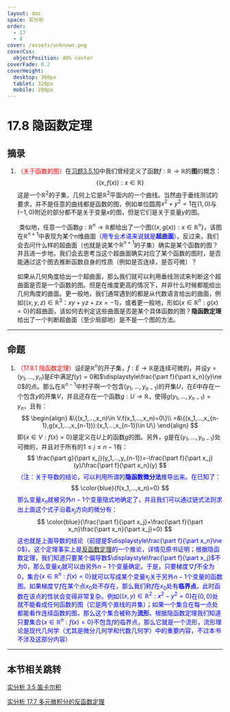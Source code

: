 ```yaml
---
layout: doc
space: 实分析
order:
  - 17
  - 8
cover: /assets/unknown.png
coverCss:
  objectPosition: 40% center
coverFade: 0.2
coverHeight:
  desktop: 360px
  tablet: 320px
  mobile: 280px
---
```

# 17.8 隐函数定理

## 摘录

1. <span style="color:red">（关于函数的图）</span>在[习题3.5.10](/docs/Real-Analysis/Chap17/Sec8.md)中我们曾经定义了函数$f:\mathbb R\to\mathbb R$的**图**的概念：
   $$
   \{(x,f(x)):x\in\mathbb R\}
   $$
   这是一个$\mathbb R^2$的子集，几何上它是$\mathbb R^2$平面内的一个曲线。当然由于垂线测试的要求，并不是任意的曲线都是函数的图，例如单位圆周$x^2+y^2=1$在$(1,0)$与$(-1,0)$附近的部分都不是关于变量$x$的图，但是它们是关于变量$y$的图。

   ​    类似地，任意一个函数$g:\mathbb R^n\to\mathbb R$都给出了一个图$\{(x,g(x)):x\in\mathbb R^n\}$，该图在$\mathbb R^{n+1}$中表现为某个$n$维曲面<span style="color:blue">（用专业术语来说就是**超曲面**）</span>。反过来，我们会去问什么样的超曲面（也就是说某个$\mathbb R^{n+1}$的子集）确实是某个函数的图？并且进一步地，我们会去思考当这个超曲面确实对应了某个函数的图时，是否能通过这个图去推断函数自身的性质（例如是否连续，是否可微）？

   ​    如果从几何角度给出一个超曲面，那么我们就可以利用垂线测试来判断这个超曲面是否是一个函数的图。但是在维度更高的情况下，并非什么时候都能给出几何角度的曲面。更一般地，我们通常遇到的都是从代数语言给出的曲面，例如$\{(x,y,z)\in\mathbb R^3：xy+yz+zx=-1\}$，或者更一般地，形如$\{x\in\mathbb R^n:g(x)=0\}$的超曲面，该如何去判定这些曲面是否是某个具体函数的图？**隐函数定理**给出了一个判断超曲面（至少局部地）是不是一个图的方法。

---

## 命题

1. <span style="color:red">（17.8.1 隐函数定理）</span>设$E$是$\mathbb R^n$的开子集，$f:E\to\mathbb R$是连续可微的，并设$y=(y_1,...,y_n)$是$E$中满足$f(y)=0$和$\displaystyle\frac{\part f}{\part x_n}(y)\ne 0$的点。那么在$\mathbb R^{n-1}$中村子啊一个包含$(y_1,...,y_{n-1})$的开集$U$，在$E$中存在一个包含$y$的开集$V$，并且还存在一个函数$g:U\to\mathbb R$，使得$g(y_1,...,y_{n-1})=y_n$，且有：
   $$
   \begin{align}
   &\{(x_1,...,x_n)\in V:f(x_1,...,x_n)=0\}\\
   =&\{(x_1,...,x_{n-1},g(x_1,...,x_{n-1})):(x_1,...,x_{n-1})\in U\}
   \end{align}
   $$
   即$\{x\in V:f(x)=0\}$是定义在$U$上的函数$g$的图。另外，$g$是在$(y_1,...,y_{n-1})$处可微的，并且对于所有的$1\leq j\leq n-1$有：
   $$
   \frac{\part g}{\part x_j}(y_1,...,y_{n-1})=-\frac{\part f}{\part x_j}(y)/\frac{\part f}{\part x_n}(y)
   $$
   <span style="color:blue">（注：关于导数的结论，可以利用所谓的**隐函数微分法**推导出来。在已知了：</span>
   $$
   \color{blue}{f(x_1,...,x_n)=0}
   $$
   <span style="color:blue">那么变量$x_n$就被另外$n-1$个变量隐式地确定了，并且我们可以通过链式法则求出上面这个式子沿着$x_j$方向的微分有：</span>
   $$
   \color{blue}{\frac{\part f}{\part x_j}+\frac{\part f}{\part x_n}\frac{\part x_n}{\part x_j}=0}
   $$
   <span style="color:blue">这也就是上面导数的结论（前提是$\displaystyle\frac{\part f}{\part x_n}\ne 0$）。这个定理事实上是[反函数定理](/docs/Real-Analysis/Chap17/Sec7.md)的一个推论，详情见原书证明；根据隐函数定理，我们知道只要某个偏导数$\displaystyle\frac{\part f}{\part x_j}$不为$0$，那么变量$x_j$就可以由另外$n-1$个变量确定。于是，只要梯度$\nabla f$不全为$0$，集合$\{x\in\mathbb R^n:f(x)=0\}$就可以写成某个变量$x_j$关于另外$n-1$个变量的函数图。如果梯度$\nabla f$在某个点$x_0$处不存在，那么我们称$f$在$x_0$处有**临界点**，此时函数在该点的性状会变得非常复杂。例如$\{(x,y)\in\mathbb R^2:x^2-y^2=0\}$在$(0,0)$处就不能看成任何函数的图（它是两个直线的并集）；如果一个集合在每一点处都能看作连续函数的图，那么这个集合被称为**流形**。根据隐函数定理我们知道只要集合$\{x\in\mathbb R^n:f(x)=0\}$不包含$f$的临界点，那么它就是一个流形，流形理论是现代几何学（尤其是微分几何学和代数几何学）中的重要内容，不过本书不涉及这部分内容）</span>

---

## 本节相关跳转

[实分析 3.5 笛卡尔积](/docs/Real-Analysis/Chap17/Sec8.md)

[实分析 17.7 多元微积分的反函数定理](/docs/Real-Analysis/Chap17/Sec7.md)